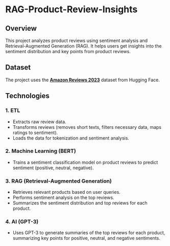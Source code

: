 # RAG-Product-Review-Insights
## Overview

This project analyzes product reviews using sentiment analysis and Retrieval-Augmented Generation (RAG). It helps users get insights into the sentiment distribution and key points from product reviews.

## Dataset

The project uses the [**Amazon Reviews 2023**](https://huggingface.co/datasets/McAuley-Lab/Amazon-Reviews-2023) dataset from Hugging Face.

## Technologies

### 1. ETL
- Extracts raw review data.
- Transforms reviews (removes short texts, filters necessary data, maps ratings to sentiment).
- Loads the data for tokenization and sentiment analysis.

### 2. Machine Learning (BERT)
- Trains a sentiment classification model on product reviews to predict sentiment (positive, neutral, negative).

### 3. RAG (Retrieval-Augmented Generation)
- Retrieves relevant products based on user queries.
- Performs sentiment analysis on the top reviews.
- Summarizes the sentiment distribution and top reviews for each product.

### 4. AI (GPT-3)
- Uses GPT-3 to generate summaries of the top reviews for each product, summarizing key points for positive, neutral, and negative sentiments.


